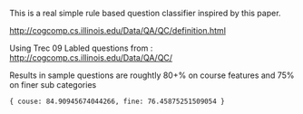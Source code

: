 
This is a real simple rule based question classifier inspired by this paper.

http://cogcomp.cs.illinois.edu/Data/QA/QC/definition.html

Using Trec 09 Labled questions from : http://cogcomp.cs.illinois.edu/Data/QA/QC/

Results in sample questions are roughtly 
80+% on course features and 75% on finer sub categories

    { couse: 84.90945674044266, fine: 76.45875251509054 }

 